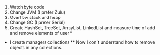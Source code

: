 1) Watch byte code
2) Change JVM (I prefer Zulu)
3) Overflow stack and heap
4) Change GC (I prefer Serial)
5) Create HashSet, TreeSet, ArrayList, LinkedList and measure time of add and remove elements of user *

* I create managers collections
** Now I don`t understand how to remove objects in any collections.

